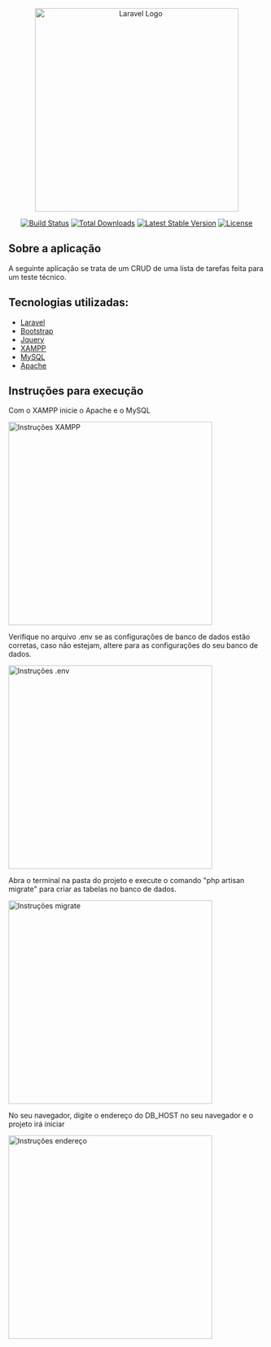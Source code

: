 <p align="center"><a href="https://laravel.com" target="_blank"><img src="https://raw.githubusercontent.com/laravel/art/master/logo-lockup/5%20SVG/2%20CMYK/1%20Full%20Color/laravel-logolockup-cmyk-red.svg" width="400" alt="Laravel Logo"></a></p>

<p align="center">
<a href="https://github.com/laravel/framework/actions"><img src="https://github.com/laravel/framework/workflows/tests/badge.svg" alt="Build Status"></a>
<a href="https://packagist.org/packages/laravel/framework"><img src="https://img.shields.io/packagist/dt/laravel/framework" alt="Total Downloads"></a>
<a href="https://packagist.org/packages/laravel/framework"><img src="https://img.shields.io/packagist/v/laravel/framework" alt="Latest Stable Version"></a>
<a href="https://packagist.org/packages/laravel/framework"><img src="https://img.shields.io/packagist/l/laravel/framework" alt="License"></a>
</p>

## Sobre a aplicação

A seguinte aplicação se trata de um CRUD de uma lista de tarefas feita para um teste técnico.

<h2>Tecnologias utilizadas:</h2>

- [Laravel](https://laravel.com/)
- [Bootstrap](https://getbootstrap.com/)
- [Jquery](https://jquery.com/)
- [XAMPP](https://www.apachefriends.org/pt_br/index.html)
- [MySQL](https://www.mysql.com/)
- [Apache](https://httpd.apache.org/)

## Instruções para execução
<p> Com o XAMPP inicie o Apache e o MySQL</p>
<img src="https://uploaddeimagens.com.br/images/004/590/472/full/servidor.png?1693231764" width="400" alt="Instruções XAMPP"></a>

<p> Verifique no arquivo .env se as configurações de banco de dados estão corretas, caso não estejam, altere para as configurações do seu banco de dados.</p>
<img src="https://uploaddeimagens.com.br/images/004/590/265/full/rodar_o_projeto.png?1693224874" width="400" alt="Instruções .env"></a>

<p> Abra o terminal na pasta do projeto e execute o comando "php artisan migrate" para criar as tabelas no banco de dados.</p>
<img src="https://uploaddeimagens.com.br/images/004/590/470/full/migrate.png?1693231706" width="400" alt="Instruções migrate"></a>

<p> No seu navegador, digite o endereço do DB_HOST no seu navegador e o projeto irá iniciar</p>
<img src="https://uploaddeimagens.com.br/images/004/590/323/full/porta_de_execu%C3%A7%C3%A3o.png?1693226723" width="400" alt="Instruções endereço"></a>







